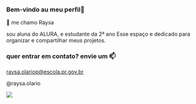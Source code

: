 ### Bem-vindo au meu perfil💙

 📎 me chamo Raysa 

 sou aluna do ALURA, e estudante da 2ª ano
 Esse espaço e dedicado para organizar e compartilhar meus projetos.

### quer entrar em contato? envie um 📫
  raysa.olariop@escola.pr.gov.br 
  
  @raysa.olario

  ![](https://media.tenor.com/BCT3TW9ZODYAAAAM/kid-scream.gif)
